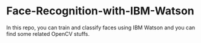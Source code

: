 # Face-Recognition-with-IBM-Watson
In this repo, you can train and classify faces using IBM Watson and you can find some related OpenCV stuffs.

